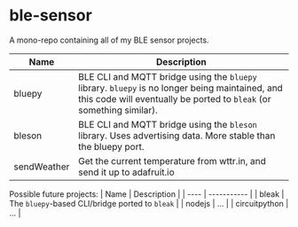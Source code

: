 # ble-sensor

A mono-repo containing all of my BLE sensor projects.

| Name | Description |
| ---- | ----------- |
| bluepy | BLE CLI and MQTT bridge using the `bluepy` library.  `bluepy` is no longer being maintained, and this code will eventually be ported to `bleak` (or something similar). |
| bleson | BLE CLI and MQTT bridge using the `bleson` library. Uses advertising data.  More stable than the bluepy port.  |
| sendWeather | Get the current temperature from wttr.in, and send it up to adafruit.io |

Possible future projects:
| Name | Description |
| ---- | ----------- |
| bleak | The `bluepy`-based CLI/bridge ported to `bleak` |
| nodejs | ... |
| circuitpython | ... |

